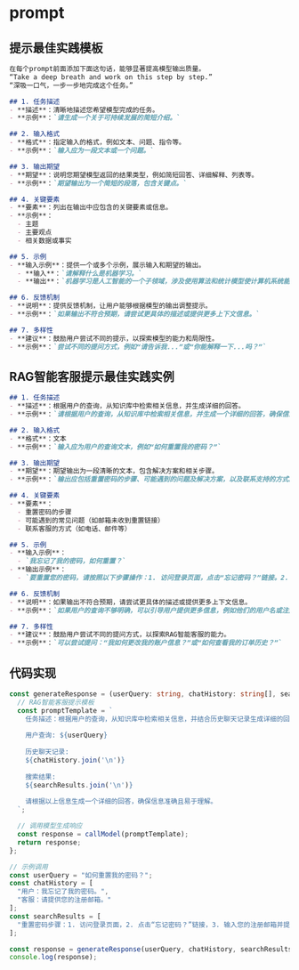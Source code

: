 <!--
 * @Author: jackning 270580156@qq.com
 * @Date: 2024-12-27 22:19:41
 * @LastEditors: jackning 270580156@qq.com
 * @LastEditTime: 2025-02-10 14:25:26
 * @Description: bytedesk.com https://github.com/Bytedesk/bytedesk
 *   Please be aware of the BSL license restrictions before installing Bytedesk IM – 
 *  selling, reselling, or hosting Bytedesk IM as a service is a breach of the terms and automatically terminates your rights under the license.
 *  Business Source License 1.1: https://github.com/Bytedesk/bytedesk/blob/main/LICENSE 
 *  contact: 270580156@qq.com 
 *  技术/商务联系：270580156@qq.com
 * Copyright (c) 2024 by bytedesk.com, All Rights Reserved. 
-->
# prompt

## 提示最佳实践模板

```md
在每个prompt前面添加下面这句话，能够显著提高模型输出质量。
“Take a deep breath and work on this step by step.”
“深吸一口气，一步一步地完成这个任务。”

## 1. 任务描述
- **描述**：清晰地描述您希望模型完成的任务。
- **示例**：`请生成一个关于可持续发展的简短介绍。`

## 2. 输入格式
- **格式**：指定输入的格式，例如文本、问题、指令等。
- **示例**：`输入应为一段文本或一个问题。`

## 3. 输出期望
- **期望**：说明您期望模型返回的结果类型，例如简短回答、详细解释、列表等。
- **示例**：`期望输出为一个简短的段落，包含关键点。`

## 4. 关键要素
- **要素**：列出在输出中应包含的关键要素或信息。
- **示例**：
  - 主题
  - 主要观点
  - 相关数据或事实

## 5. 示例
- **输入示例**：提供一个或多个示例，展示输入和期望的输出。
  - **输入**：`请解释什么是机器学习。`
  - **输出**：`机器学习是人工智能的一个子领域，涉及使用算法和统计模型使计算机系统能够执行特定任务，而无需使用明确的指令。`

## 6. 反馈机制
- **说明**：提供反馈机制，让用户能够根据模型的输出调整提示。
- **示例**：`如果输出不符合预期，请尝试更具体的描述或提供更多上下文信息。`

## 7. 多样性
- **建议**：鼓励用户尝试不同的提示，以探索模型的能力和局限性。
- **示例**：`尝试不同的提问方式，例如“请告诉我...”或“你能解释一下...吗？”`
```

## RAG智能客服提示最佳实践实例

```md
## 1. 任务描述
- **描述**：根据用户的查询，从知识库中检索相关信息，并生成详细的回答。
- **示例**：`请根据用户的查询，从知识库中检索相关信息，并生成一个详细的回答，确保信息准确且易于理解。`

## 2. 输入格式
- **格式**：文本
- **示例**：`输入应为用户的查询文本，例如“如何重置我的密码？”`

## 3. 输出期望
- **期望**：期望输出为一段清晰的文本，包含解决方案和相关步骤。
- **示例**：`输出应包括重置密码的步骤、可能遇到的问题及解决方案，以及联系支持的方式。`

## 4. 关键要素
- **要素**：
  - 重置密码的步骤
  - 可能遇到的常见问题（如邮箱未收到重置链接）
  - 联系客服的方式（如电话、邮件等）

## 5. 示例
- **输入示例**：
  - `我忘记了我的密码，如何重置？`
- **输出示例**：
  - `要重置您的密码，请按照以下步骤操作：1. 访问登录页面，点击“忘记密码？”链接。2. 输入您的注册邮箱地址并提交。3. 检查您的邮箱，您将收到一封重置密码的邮件。4. 点击邮件中的链接，设置新密码。如果您没有收到邮件，请检查垃圾邮件文件夹或联系支持团队，电话：400-123-4567。`

## 6. 反馈机制
- **说明**：如果输出不符合预期，请尝试更具体的描述或提供更多上下文信息。
- **示例**：`如果用户的查询不够明确，可以引导用户提供更多信息，例如他们的用户名或注册邮箱。`

## 7. 多样性
- **建议**：鼓励用户尝试不同的提问方式，以探索RAG智能客服的能力。
- **示例**：`可以尝试提问：“我如何更改我的账户信息？”或“如何查看我的订单历史？”`
```

## 代码实现

```ts
const generateResponse = (userQuery: string, chatHistory: string[], searchResults: string[]) => {
  // RAG智能客服提示模板
  const promptTemplate = `
    任务描述：根据用户的查询，从知识库中检索相关信息，并结合历史聊天记录生成详细的回答。
    
    用户查询: ${userQuery}
    
    历史聊天记录:
    ${chatHistory.join('\n')}
    
    搜索结果:
    ${searchResults.join('\n')}
    
    请根据以上信息生成一个详细的回答，确保信息准确且易于理解。
  `;

  // 调用模型生成响应
  const response = callModel(promptTemplate);
  return response;
};

// 示例调用
const userQuery = "如何重置我的密码？";
const chatHistory = [
  "用户：我忘记了我的密码。",
  "客服：请提供您的注册邮箱。"
];
const searchResults = [
  "重置密码步骤：1. 访问登录页面，2. 点击“忘记密码？”链接，3. 输入您的注册邮箱并提交，4. 检查您的邮箱以获取重置链接。"
];

const response = generateResponse(userQuery, chatHistory, searchResults);
console.log(response);
```
